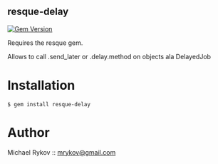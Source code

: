 resque-delay
---------------

[![Gem Version](https://fury-badge.herokuapp.com/rb/resque-delay.png)](http://badge.fury.io/rb/resque-delay)

Requires the resque gem.

Allows to call .send_later or .delay.method on objects ala DelayedJob


Installation
============

    $ gem install resque-delay


Author
=====

Michael Rykov :: mrykov@gmail.com
